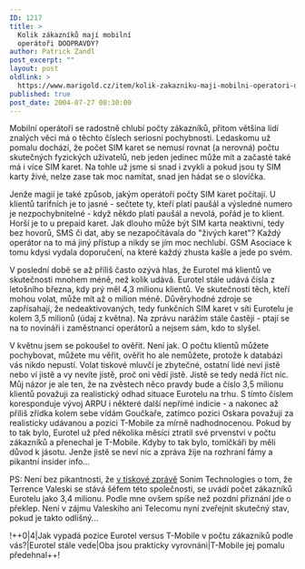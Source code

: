 ```yaml
---
ID: 1217
title: >
  Kolik zákazníků mají mobilní
  operátoři DOOPRAVDY?
author: Patrick Zandl
post_excerpt: ""
layout: post
oldlink: >
  https://www.marigold.cz/item/kolik-zakazniku-maji-mobilni-operatori-doopravdy
published: true
post_date: 2004-07-27 08:30:00
---
```

<p>
Mobilní operátoři se radostně chlubí počty zákazníků, přitom většina lidí znalých věci má o těchto číslech seriosní pochybnosti. Ledaskomu už pomalu dochází, že počet SIM karet se nemusí rovnat (a nerovná) počtu skutečných fyzických uživatelů, neb jeden jedinec může mít a začasté také má i více SIM karet. Na tohle už jsme si snad i zvykli a pokud jsou ty SIM karty živé, nelze zase tak moc namítat, snad jen hádat se o slovíčka. </p>
<p>
Jenže magií je také způsob, jakým operátoři počty SIM karet počítají. U klientů tarifních je to jasné - sečtete ty, kteří platí paušál a výsledné numero je nezpochybnitelné - když někdo platí paušál a nevolá, pořád je to klient. Horší je to u prepaid karet. Jak dlouho může být SIM karta neaktivní, tedy bez hovorů, SMS či dat, aby se nezapočítávala do "živých karet"? Každý operátor na to má jiný přístup a nikdy se jím moc nechlubí. GSM Asociace k tomu kdysi vydala doporučení, na které každý zhusta kašle a jede po svém. </p>
<p>
V poslední době se až příliš často ozývá hlas, že Eurotel má klientů ve skutečnosti mnohem méně, než kolik udává. Eurotel stále udává čísla z letošního března, kdy prý měl 4,3 milionu klientů. Ve skutečnosti těch, kteří mohou volat, může mít až o milion méně. Důvěryhodné zdroje se zapřísahají, že nedeaktivovaných, tedy funkčních SIM karet v síti Eurotelu je kolem 3,5 milionů (údaj z května). Na zprávu narážím stále častěji - ptají se na to novináři i zaměstnanci operátorů a nejsem sám, kdo to slyšel. </p>
<p>
V květnu jsem se pokoušel to ověřit. Není jak. O počtu klientů můžete pochybovat, můžete mu věřit, ověřit ho ale nemůžete, protože k databázi vás nikdo nepustí. Volat tiskové mluvčí je zbytečné, ostatní lidé neví jistě nebo ví jistě a vy nevíte jistě, proč oni vědí jistě. Jistě se tedy nedá říct nic. Můj názor je ale ten, že na zvěstech něco pravdy bude a číslo 3,5 milionu klientů považuji za realistický odhad situace Eurotelu na trhu. S tímto číslem koresponduje vývoj ARPU i některé další nepřímé indicie - a nakonec až příliš zřídka kolem sebe vídám Goučkaře, zatímco pozici Oskara považuji za realisticky udávanou a pozici T-Mobile za mírně nadhodnocenou. Pokud by to tak bylo, Eurotel už před několika měsíci ztratil své prvenství v počtu zákazníků a přenechal je T-Mobile. Kdyby to tak bylo, tomíčkáři by měli důvod k jásotu. Jenže jistě se neví nic a zpráva žije na rozhraní fámy a pikantní insider info...</p>
<p>
PS: Není bez pikantnosti, že <a href="http://www.sonimtech.com/prdocs/pr072604.htm">v tiskové zprávě</a> Sonim Technologies o tom, že Terrence Valeski se stává šéfem této společnosti, se uvádí počet zákazníků Eurotelu jako 3,4 milionu. Podle mne ovšem spíše než pozdní přiznání jde o překlep. Není v zájmu Valeskiho ani Telecomu nyní zveřejnit skutečný stav, pokud je takto odlišný...</p>
<p>
!++0|4|Jak vypadá pozice Eurotel versus T-Mobile v počtu zákazníků podle vás?|Eurotel stále vede|Oba jsou prakticky vyrovnáni|T-Mobile jej pomalu předehnal++!</p>
